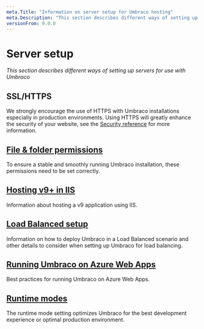 ```yaml
---
meta.Title: "Information on server setup for Umbraco hosting"
meta.Description: "This section describes different ways of setting up servers for use with Umbraco"
versionFrom: 9.0.0
---
```


# Server setup

*This section describes different ways of setting up servers for use with Umbraco*

## SSL/HTTPS

We strongly encourage the use of HTTPS with Umbraco installations especially in production environments. Using HTTPS will greatly enhance the security of your website, see the [Security reference](../../../Reference/Security/index.md) for more information.

## [File & folder permissions](permissions.md)

To ensure a stable and smoothly running Umbraco installation, these permissions need to be set correctly.

## [Hosting v9+ in IIS](iis/index.md)

Information about hosting a v9 application using IIS.

## [Load Balanced setup](Load-Balancing/index.md)

Information on how to deploy Umbraco in a Load Balanced scenario and other details to consider when setting up Umbraco for load balancing.

## [Running Umbraco on Azure Web Apps](azure-web-apps.md)

Best practices for running Umbraco on Azure Web Apps.

## [Runtime modes](runtime-modes.md)

The runtime mode setting optimizes Umbraco for the best development experience or optimal production environment.
